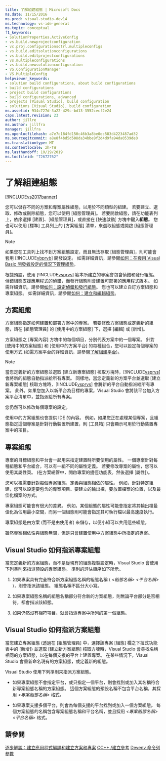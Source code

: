 ```yaml
---
title: 了解組建組態 | Microsoft Docs
ms.date: 11/15/2016
ms.prod: visual-studio-dev14
ms.technology: vs-ide-general
ms.topic: conceptual
f1_keywords:
- SolutionProperties.ActiveConfig
- vs.build.newprojectconfiguration
- vc.proj.configurationsctrl.multipleconfigs
- vs.build.editsolutionconfigurations
- vs.build.editprojectconfigurations
- vs.multipleconfigurations
- vs.build.newsolutionconfiguration
- VS.ConfigurationManager
- VS.MultipleConfig
helpviewer_keywords:
- solution build configurations, about build configurations
- build configurations
- project build configurations
- build configurations, advanced
- projects [Visual Studio], build configuration
- solutions [Visual Studio], build configuration
ms.assetid: 934c727d-3a22-429c-bd13-3552cecf2e24
caps.latest.revision: 23
author: jillre
ms.author: jillfra
manager: jillfra
ms.openlocfilehash: a7e7c184fd150c46b3a8be0ec583d4223487ad32
ms.sourcegitcommit: a8e8f4bd5d508da34bbe9f2d4d9fa94da0539de0
ms.translationtype: MT
ms.contentlocale: zh-TW
ms.lasthandoff: 10/19/2019
ms.locfileid: "72672762"
---
```

# <a name="understanding-build-configurations"></a>了解組建組態
[!INCLUDE[vs2017banner](../includes/vs2017banner.md)]

您可以儲存不同的方案和專案屬性組態，以用於不同類型的組建。 若要建立、選取、修改或刪除組態，您可以使用 [組態管理員]。 若要開啟組態，請在功能表列上，依序選擇 [建置]、[組態管理員]，或直接在 [快速啟動] 方塊中鍵入**組態**。 您也可以使用 [標準] 工具列上的 [方案組態] 清單，來選取組態或開啟 [組態管理員]。

> [!NOTE]
> 如果您在工具列上找不到方案組態設定，而且無法存取 [組態管理員]，則可能會套用 [!INCLUDE[vbprvb](../includes/vbprvb-md.md)] 開發設定。 如需詳細資訊，請參閱[如何：在套用 Visual Basic 開發者設定的情況下管理組態](../ide/how-to-manage-build-configurations-with-visual-basic-developer-settings-applied.md)。

 根據預設，使用 [!INCLUDE[vsprvs](../includes/vsprvs-md.md)] 範本所建立的專案會包含偵錯和發行組態。 偵錯組態支援應用程式的偵錯，而發行組態則會建置可部署的應用程式版本。 如需詳細資訊，請參閱[如何：設定偵錯和發行組態](../debugger/how-to-set-debug-and-release-configurations.md)。 您也可以建立自訂方案組態和專案組態。 如需詳細資訊，請參閱[如何：建立和編輯組態](../ide/how-to-create-and-edit-configurations.md)。

## <a name="solution-configurations"></a>方案組態
 方案組態指定如何建置和部署方案中的專案。 若要修改方案組態或定義新的組態，請在 [組態管理員] 的 [使用中的方案組態] 下，選擇 [編輯] 或 [新增]。

 方案組態之 [專案內容] 方塊中的每個項目，分別代表方案中的一個專案。 針對 [使用中的方案組態] 和 [使用中的方案平台] 的每種組合，您可以設定每個專案的使用方式 (如需方案平台的詳細資訊，請參閱[了解組建平台](../ide/understanding-build-platforms.md))。

> [!NOTE]
> 當您定義新的方案組態並選取 [建立新專案組態] 核取方塊時，[!INCLUDE[vsprvs](../includes/vsprvs-md.md)] 會將新的組態自動指派給所有專案。 同樣地，當您定義新的方案平台並選取 [建立新專案組態] 核取方塊時，[!INCLUDE[vsprvs](../includes/vsprvs-md.md)] 會將新的平台自動指派給所有專案。 此外，如果您加入以新平台為目標的專案，Visual Studio 會將該平台加入方案平台清單中，並指派給所有專案。
>
> 您仍然可以修改每個專案的設定。

 使用中的方案組態也會提供 IDE 的內容。 例如，如果您正在處理某個專案，且組態指定這個專案是針對行動裝置所建置，則 [工具箱] 只會顯示可用於行動裝置專案中的項目。

## <a name="project-configurations"></a>專案組態
 專案的目標組態和平台會一起用來指定建置時所要使用的屬性。 一個專案針對每種組態和平台組合，可以有一組不同的屬性定義。 若要修改專案的屬性，您可以使用其屬性頁。 (在方案總管中，開啟專案的捷徑功能表，然後選擇 [屬性])。

 您可以視需要針對每個專案組態，定義與組態相依的屬性。 例如，針對特定組建，您可以設定要包含的專案項目、要建立的輸出檔，要放置檔案的位置，以及最佳化檔案的方式。

 專案組態可能會有很大的差異。 例如，某個組態的屬性可能會指定將其輸出檔最佳化為佔用最小空間，而另一個組態則可能會指定其可執行檔以最高速度執行。

 專案組態是由方案 (而不是由使用者) 來儲存，以便小組可以共用這些組態。

 雖然專案相依性與組態無關，但是只會建置使用中方案組態中所指定的專案。

## <a name="how-visual-studio-assigns-project-configurations"></a>Visual Studio 如何指派專案組態
 當您定義新的方案組態，而不是從現有的組態複製設定時，Visual Studio 會使用下列準則來指派預設的專案組態。 準則的評估順序如下所示。

1. 如果專案具有完全符合新方案組態名稱的組態名稱 ( *\<組態名稱> \<平台名稱>* )，則會指派該組態。 組態名稱不區分大小寫。

2. 如果專案組態名稱的組態名稱部分符合新的方案組態，則無論平台部分是否相符，都會指派該組態。

3. 如果仍然沒有相符項目，就會指派專案中所列的第一個組態。

## <a name="how-visual-studio-assigns-solution-configurations"></a>Visual Studio 如何指派方案組態
 當您建立專案組態 (透過在 [組態管理員] 中，選擇該專案 [組態] 欄之下拉式功能表中的 [新增]) 並選取 [建立新方案組態] 核取方塊時，Visual Studio 會尋找名稱相同的方案組態，以在每個支援的平台上建置專案。 在某些情況下，Visual Studio 會重新命名現有的方案組態，或定義新的組態。

 Visual Studio 使用下列準則來指派方案組態。

- 如果專案組態不會指定平台，或只指定一個平台，則會找到或加入其名稱符合新專案組態名稱的方案組態。 這個方案組態的預設名稱不包含平台名稱，其採用 *\<專案組態名稱>* 格式。

- 如果專案支援多個平台，則會為每個支援的平台找到或加入一個方案組態。 每個方案組態的名稱包含專案組態名稱和平台名稱，並且採用 *\<專案組態名稱> \<平台名稱>* 格式。

## <a name="see-also"></a>請參閱
 [逐步解說：建立應用程式](../ide/walkthrough-building-an-application.md)[編譯和建立](../ide/compiling-and-building-in-visual-studio.md)[方案和專案](../ide/solutions-and-projects-in-visual-studio.md) [CC++ /建立參考](https://msdn.microsoft.com/library/100b4ccf-572c-4d1f-970c-fa0bc0cc0d2d) [Devenv 命令列參數](../ide/reference/devenv-command-line-switches.md)

